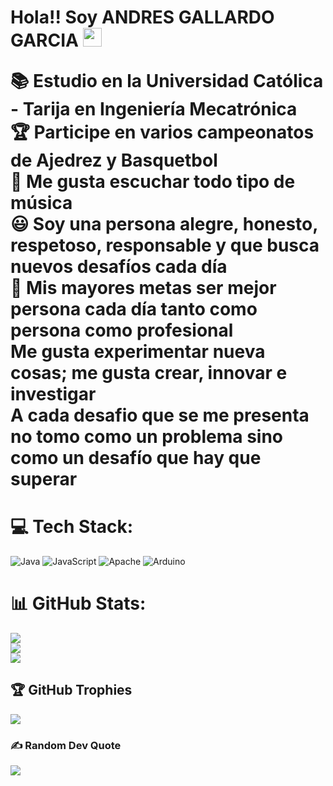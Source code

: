 <h1>Hola!! Soy ANDRES GALLARDO GARCIA  <img src="https://raw.githubusercontent.com/iampavangandhi/iampavangandhi/master/gifs/Hi.gif" width="30px"> 
  
📚 Estudio en la Universidad Católica - Tarija en Ingeniería Mecatrónica <br>🏆 Participe en varios campeonatos de Ajedrez y Basquetbol <br>🎵 Me gusta escuchar todo tipo de música <br>😃 Soy una persona alegre, honesto,  respetoso, responsable y que busca nuevos desafíos cada día<br> 🏁 Mis mayores metas ser mejor persona cada día tanto como persona como profesional <br>Me gusta experimentar nueva cosas; me gusta crear, innovar e investigar<br>A cada desafio que se me presenta no tomo como un problema sino como un desafío que hay que superar <br>


# 💻 Tech Stack:
![Java](https://img.shields.io/badge/java-%23ED8B00.svg?style=for-the-badge&logo=openjdk&logoColor=white) ![JavaScript](https://img.shields.io/badge/javascript-%23323330.svg?style=for-the-badge&logo=javascript&logoColor=%23F7DF1E) ![Apache](https://img.shields.io/badge/apache-%23D42029.svg?style=for-the-badge&logo=apache&logoColor=white) ![Arduino](https://img.shields.io/badge/-Arduino-00979D?style=for-the-badge&logo=Arduino&logoColor=white)
# 📊 GitHub Stats:
![](https://github-readme-stats.vercel.app/api?username=Andres27Gallardo&theme=blueberry&hide_border=false&include_all_commits=true&count_private=false)<br/>
![](https://github-readme-streak-stats.herokuapp.com/?user=Andres27Gallardo&theme=blueberry&hide_border=false)<br/>
![](https://github-readme-stats.vercel.app/api/top-langs/?username=Andres27Gallardo&theme=blueberry&hide_border=false&include_all_commits=true&count_private=false&layout=compact)

## 🏆 GitHub Trophies
![](https://github-profile-trophy.vercel.app/?username=Andres27Gallardo&theme=radical&no-frame=false&no-bg=false&margin-w=4)

### ✍️ Random Dev Quote
![](https://quotes-github-readme.vercel.app/api?type=vetical&theme=radical)

<!-- Proudly created with GPRM ( https://gprm.itsvg.in ) -->

